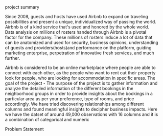 project summary 


Since 2008, guests and hosts have used Airbnb to expand on traveling possibilities and present a unique, individualized way of passing the world. Airbnb is of a kind service that's used and honored by the whole world. Data analysis on millions of rosters handed through Airbnb is a pivotal factor for the company. These millions of rosters induce a lot of data that can be anatomized and used for security, business opinions, understanding of guests and providers(hosts)and performance on the platform, guiding marketing enterprise, perpetration of innovative fresh services, and much further.

Airbnb is considered to be an online marketplace where people are able to connect with each other, as the people who want to rent out their property look for people, who are looking for accommodation in specific areas.
The goal of the project - The purpose of the project is to gather information and analyze the detailed information of the different bookings in the neighborhood groups in order to provide insights about the bookings in a particular area as per your preference, type of rooms, and price accordingly.
We have tried discovering relationships among different columns and found meaningful insights to decipher business impacts.
Here we have the datset of around 49,000 observations with 16 columns and it is a combination of categorical and numeric

Problem Statement
